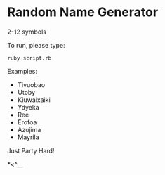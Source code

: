 # Random Name Generator

2-12 symbols

To run, please type: 
```shell
ruby script.rb
```

Examples:
* Tivuobao
* Utoby
* Kiuwaixaiki
* Ydyeka
* Ree
* Erofoa
* Azujima
* Mayrila

Just Party Hard!

  *<^__
